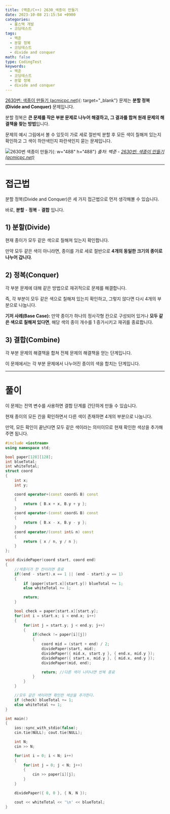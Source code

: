 ```yaml
---
title: (백준/C++) 2630_색종이 만들기
date: 2023-10-08 21:15:54 +0900
categories:
  - 풀스택 개발
  - 코딩테스트
tags:
  - 백준
  - 분할 정복
  - 코딩테스트
  - divide and conquer
math: false
type: CodingTest
keywords:
  - 백준
  - 코딩테스트
  - 분할 정복
  - divide and conquer
---
```


[2630번: 색종이 만들기 (acmicpc.net)](https://www.acmicpc.net/problem/2630){: target="_blank"} 문제는 <span class="keyword">**분할 정복(Divide and Conquer)**</span> 문제입니다.

분할 정복은 **<span class="font_highlight">큰 문제를 작은 부분 문제로 나누어 해결</span>하고, 그 결과를 합쳐 원래 문제의 해결책을 찾는 방법**입니다.

문제의 예시 그림에서 볼 수 있듯이 가로 세로 절반씩 분할 후 모든 색이 칠해져 있는지 확인하고 그 색이 하얀색인지 파란색인지 묻는 문제입니다.

![2630번 색종이 만들기](https://www.acmicpc.net/upload/images/VHJpKWQDv.png){: w="488" h="488"}
_출처: 백준 - [2630번: 색종이 만들기 (acmicpc.net)](https://www.acmicpc.net/problem/2630)_

---

# 접근법

분할 정복(Divide and Conquer)은 세 가지 접근법으로 먼저 생각해볼 수 있습니다.

바로, **분할** - **정복** - **결합** 입니다.

## 1) **분할(Divide)**

현재 종이가 모두 같은 색으로 칠해져 있는지 확인합니다.

만약 모두 같은 색이 아니라면, 종이를 가로 세로 절반으로 **4개의 동일한 크기의 종이로 나누어 갑니다**.

## 2) **정복(Conquer)**

각 부분 문제에 대해 같은 방법으로 재귀적으로 문제를 해결합니다.

즉, 각 부분이 모두 같은 색으로 칠해져 있는지 확인하고, 그렇지 않다면 다시 4개의 부분으로 나눕니다.

**기저 사례(Base Case):** 만약 종이가 하나의 정사각형 칸으로 구성되어 있거나 **모두 같은 색으로 칠해져 있다면**, 해당 색의 종이 개수를 1 증가시키고 재귀를 종료합니다.

## 3) **결합(Combine)**

각 부분 문제의 해결책을 합쳐 전체 문제의 해결책을 얻는 단계입니다.

이 문제에서는 각 부분 문제에서 나누어진 종이의 색을 합치는 단계입니다.

---

# 풀이

이 문제는 전역 변수를 사용하면 결합 단계를 간단하게 만들 수 있습니다.

현재 종이의 모든 칸을 확인하면서 다른 색이 존재하면 4개의 부분으로 나눕니다.

만약, 모든 확인이 끝난다면 모두 같은 색이라는 의미이므로 현재 확인한 색상을 추가해주면 됩니다.

```cpp
#include <iostream>
using namespace std;

bool paper[128][128];
int blueTotal;
int whiteTotal;
struct coord
{
	int x;
	int y;

	coord operator+(const coord& B) const
	{
		return { B.x + x, B.y + y };
	}
	coord operator-(const coord& B) const
	{
		return { B.x - x, B.y - y };
	}
	coord operator/(const int& n) const
	{
		return { x / n, y / n };
	}
};

void dividePaper(coord start, coord end)
{
	//색종이가 한 칸이라면 종료
	if((end - start).x == 1 || (end - start).y == 1)
	{
		if (paper[start.x][start.y]) blueTotal += 1;
		else whiteTotal += 1;

		return;
	}

	bool check = paper[start.x][start.y];
	for(int i = start.x; i < end.x; i++)
	{
		for(int j = start.y; j < end.y; j++)
		{
			if(check != paper[i][j])
			{
				coord mid = (start + end) / 2;
				dividePaper(start, mid);
				dividePaper({ mid.x, start.y }, { end.x, mid.y });
				dividePaper({ start.x, mid.y }, { mid.x, end.y });
				dividePaper(mid, end);

				return; //다른 색이 나타나면 반복 종료
			}
		}
	}

	//모두 같은 색이라면 확인한 색상을 추가한다.
	if (check) blueTotal += 1;
	else whiteTotal += 1;
}

int main()
{
	ios::sync_with_stdio(false);
	cin.tie(NULL); cout.tie(NULL);

	int N;
	cin >> N;

	for(int i = 0; i < N; i++)
	{
		for(int j = 0; j < N; j++)
		{
			cin >> paper[i][j];
		}
	}

	dividePaper({ 0, 0 }, { N, N });

	cout << whiteTotal << '\n' << blueTotal;
}
```